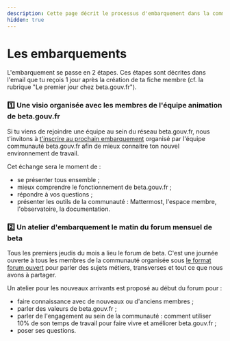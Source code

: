 ```yaml
---
description: Cette page décrit le processus d'embarquement dans la communauté beta.gouvfr.
hidden: true
---
```


# Les embarquements

L'embarquement se passe en 2 étapes. Ces étapes sont décrites dans l'email que tu reçois 1 jour après la création de ta fiche membre (cf. la rubrique "Le premier jour chez beta.gouv.fr").

### **1️⃣ Une visio organisée avec les membres de l'équipe animation de beta.gouv.fr**

Si tu viens de rejoindre une équipe au sein du réseau beta.gouv.fr, nous t'invitons à [t'inscrire au prochain embarquement](https://airtable.com/appebTa6XsY6fDixm/shr5Uaqje8eV9BabU) organisé par l'équipe communauté beta.gouv.fr afin de mieux connaitre ton nouvel environnement de travail.

Cet échange sera le moment de :

* se présenter tous ensemble ;
* mieux comprendre le fonctionnement de beta.gouv.fr ;
* répondre à vos questions ;
* présenter les outils de la communauté : Mattermost, l'espace membre, l'observatoire, la documentation.

### **2️⃣ Un atelier d'embarquement le matin du forum mensuel de beta**

Tous les premiers jeudis du mois a lieu le forum de beta. C'est une journée ouverte à tous les membres de la communauté organisée sous [le format forum ouvert](https://fr.wikipedia.org/wiki/M%C3%A9thodologie\_Forum\_Ouvert) pour parler des sujets métiers, transverses et tout ce que nous avons à partager.

Un atelier pour les nouveaux arrivants est proposé au début du forum pour :

* faire connaissance avec de nouveaux ou d'anciens membres ;
* parler des valeurs de beta.gouv.fr ;
* parler de l'engagement au sein de la communauté : comment utiliser 10% de son temps de travail pour faire vivre et améliorer beta.gouv.fr ;
* poser ses questions.
